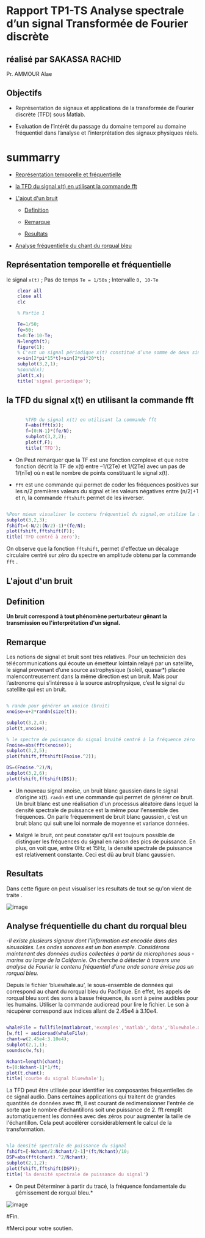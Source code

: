 # Rapport TP1-TS Analyse spectrale d’un signal Transformée de Fourier discrète

## réalisé par SAKASSA RACHID
Pr. AMMOUR Alae

## Objectifs

   - Représentation de signaux et applications de la transformée de Fourier discrète
        (TFD) sous Matlab. 

   - Evaluation de l’intérêt du passage du domaine temporel au domaine fréquentiel
          dans l’analyse et l’interprétation des signaux physiques réels.
# summarry

- [Représentation temporelle et fréquentielle](#représentation-temporelle-et-fréquentielle)
 
- [la TFD du signal x(t) en utilisant la commande fft](#la-tfd-du-signal-xt-en-utilisant-la-commande-fft)

- [L'ajout d'un bruit](#lajout-dun-bruit)

   - [Definition](#definition)
   
   - [Remarque](#remarque)
   
   - [Resultats](#resultats)

- [Analyse fréquentielle du chant du rorqual bleu](#analyse-fréquentielle-du-chant-du-rorqual-bleu)


## Représentation temporelle et fréquentielle 

  le signal  `x(t)`  ; Pas de temps `Te = 1/50s` ; Intervalle  `0, 10-Te`

 ```Matlab
     clear all
     close all
     clc

     % Partie 1

     Te=1/50; 
     fe=50;      
     t=0:Te:10-Te;
     N=length(t);
     figure(1);
     % C'est un signal périodique x(t) constitué d’une somme de deux sinusoïdes de fréquences 15Hz et 20Hz
     x=sin(2*pi*15*t)+sin(2*pi*20*t);
     subplot(3,2,1);
     %sound(x);
     plot(t,x);
     title('signal periodique');   
```

## la TFD du signal x(t) en utilisant la commande fft
 
```Matlab

       %TFD du signal x(t) en utilisant la commande fft
       F=abs(fft(x));
       f=(0:N-1)*(fe/N);
       subplot(3,2,2);
       plot(f,F);
       title('TFD');
 ```


- On Peut remarquer que la TF est une fonction complexe et que notre fonction décrit
 la TF de x(t) entre –1/(2Te) et 1/(2Te) avec un pas de 1/(nTe) où n
 est le nombre de points constituant le signal x(t).

- `fft` est une commande qui permet de coder les fréquences positives sur les n/2 premières valeurs
du signal et les valeurs négatives entre (n/2)+1 et n, la commande `fftshift` permet
de les inverser.

```Matlab

%Pour mieux visualiser le contenu fréquentiel du signal,on utilise la fonction fftshift
subplot(3,2,3);
fshift=(-N/2:(N/2)-1)*(fe/N);
plot(fshift,fftshift(F));
title('TFD centré à zero');

```

On observe que la fonction `fftshift`, permet d'effectue un décalage circulaire centré 
sur zéro du spectre en amplitude obtenu par la commande `fft` .


## L'ajout d'un bruit

## Definition


**Un bruit correspond à tout phénomène perturbateur gênant
la transmission ou l'interprétation d'un signal.**


## Remarque

Les notions de signal et bruit sont très relatives. Pour un technicien des
télécommunications qui écoute un émetteur lointain relayé par un satellite, le
signal provenant d’une source astrophysique (soleil, quasar*) placée
malencontreusement dans la même direction est un bruit. Mais pour
l’astronome qui s’intéresse à la source astrophysique, c’est le signal du satellite
qui est un bruit.


```Matlab

% randn pour générer un xnoice (bruit)
xnoise=x+2*randn(size(t));

subplot(3,2,4);
plot(t,xnoise);

% le spectre de puissance du signal bruité centré à la fréquence zéro
Fnoise=abs(fft(xnoise));
subplot(3,2,5);
plot(fshift,fftshift(Fnoise.^2));

DS=(Fnoise.^2)/N;
subplot(3,2,6);
plot(fshift,fftshift(DS));

```

- Un nouveau signal xnoise, un bruit blanc gaussien dans le
signal d’origine x(t). `randn` est une commande qui permet de générer ce
bruit. Un bruit blanc est une réalisation d'un processus aléatoire 
dans lequel la densité spectrale de puissance est la même pour l'ensemble des fréquences.
On parle fréquemment de bruit blanc gaussien,
c'est un bruit blanc qui suit une loi normale de moyenne et variance données.



- Malgré le bruit, ont peut constater qu’il est toujours possible de distinguer les
fréquences du signal en raison des pics de puissance. En plus, on voit que, entre 0Hz
et 15Hz, la densité spectrale de puissance est relativement constante. Ceci est dû au
bruit blanc gaussien.

## Resultats

Dans cette figure on peut visualiser les resultats de tout se qu'on vient de traite .

![image](https://user-images.githubusercontent.com/85129301/149663806-258628f8-666d-402b-8a1d-916800b3fbe0.png)



## Analyse fréquentielle du chant du rorqual bleu 

-*Il existe plusieurs signaux dont l’information est encodée dans des sinusoïdes. Les
ondes sonores est un bon exemple. Considérons maintenant des données audios
collectées à partir de microphones sous - marins au large de la Californie. On cherche
à détecter à travers une analyse de Fourier le contenu fréquentiel d’une onde sonore
émise pas un rorqual bleu.*

Depuis le fichier ‘bluewhale.au’, le sous-ensemble de données qui
correspond au chant du rorqual bleu du Pacifique. En effet, les appels de rorqual bleu
sont des sons à basse fréquence, ils sont à peine audibles pour les humains. Utiliser
la commande audioread pour lire le fichier. Le son à récupérer correspond aux indices
allant de 2.45e4 à 3.10e4.



```Matlab

whaleFile = fullfile(matlabroot,'examples','matlab','data','bluewhale.au');
[w,ft] = audioread(whaleFile);
chant=w(2.45e4:3.10e4);
subplot(2,1,1);
soundsc(w,fs);

Nchant=length(chant);
t=[0:Nchant-1]*1/ft;
plot(t,chant);
title('courbe du signal bluewhale');


```

La TFD peut être utilisée pour identifier les composantes fréquentielles de ce signal
audio. Dans certaines applications qui traitent de grandes quantités de données avec
fft, il est courant de redimensionner l'entrée de sorte que le nombre d'échantillons soit
une puissance de 2. fft remplit automatiquement les données avec des zéros pour
augmenter la taille de l'échantillon. Cela peut accélérer considérablement le calcul de
la transformation.

```Matlab

%la densité spectrale de puissance du signal
fshift=[-Nchant/2:Nchant/2-1]*(ft/Nchant)/10;
DSP=abs(fft(chant).^2/Nchant);
subplot(2,1,2);
plot(fshift,fftshift(DSP));
title('la densité spectrale de puissance du signal')
```


* On peut Déterminer à partir du tracé, la fréquence fondamentale du gémissement de rorqual
bleu.*

![image](https://user-images.githubusercontent.com/85129301/149664604-28481b50-bfbc-49a2-8cbd-1ade3023551f.png)

#Fin.

#Merci pour votre soutien.



